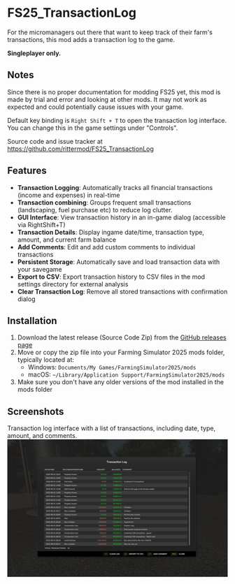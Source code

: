 # FS25_TransactionLog

For the micromanagers out there that want to keep track of their farm's transactions, 
this mod adds a transaction log to the game. 

**Singleplayer only.**

## Notes
Since there is no proper documentation for modding FS25 yet, this mod is made by trial and error and looking at other mods. It may not work as expected and could potentially cause issues with your game.

Default key binding is `Right Shift + T` to open the transaction log interface. You can change this in the game settings under "Controls".

Source code and issue tracker at https://github.com/rittermod/FS25_TransactionLog

## Features
 - **Transaction Logging**: Automatically tracks all financial transactions (income and expenses) in real-time
  - **Transaction combining**: Groups frequent small transactions (landscaping, fuel purchase etc) to reduce log clutter.
  - **GUI Interface**: View transaction history in an in-game dialog (accessible via RightShift+T)
  - **Transaction Details**: Display ingame date/time, transaction type, amount, and current farm balance
  - **Add Comments**: Edit and add custom comments to individual transactions
  - **Persistent Storage**: Automatically save and load transaction data with your savegame
  - **Export to CSV**: Export transaction history to CSV files in the mod settings directory for external analysis
  - **Clear Transaction Log**: Remove all stored transactions with confirmation dialog

## Installation
1. Download the latest release (Source Code Zip) from the [GitHub releases page](https://github.com/rittermod/FS25_TransactionLog/releases/latest)
2. Move or copy the zip file into your Farming Simulator 2025 mods folder, typically located at:
   - Windows: `Documents/My Games/FarmingSimulator2025/mods`
   - macOS: `~/Library/Application Support/FarmingSimulator2025/mods`
3. Make sure you don't have any older versions of the mod installed in the mods folder


## Screenshots
Transaction log interface with a list of transactions, including date, type, amount, and comments.
![Transaction Log](screenshots/transaction_log.png)


